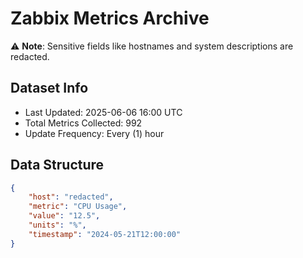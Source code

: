 # Zabbix Metrics Archive

⚠️ **Note**: Sensitive fields like hostnames and system descriptions are redacted.

## Dataset Info
- Last Updated: 2025-06-06 16:00 UTC
- Total Metrics Collected: 992
- Update Frequency: Every (1) hour

## Data Structure
```json
{
    "host": "redacted",
    "metric": "CPU Usage",
    "value": "12.5",
    "units": "%",
    "timestamp": "2024-05-21T12:00:00"
}
```
